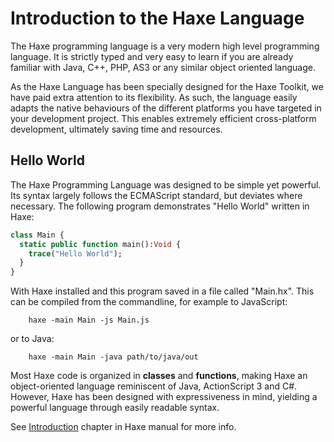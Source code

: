 Introduction to the Haxe Language
=======

The Haxe programming language is a very modern high level programming language. It is strictly typed and very easy to learn if you are already familiar with Java, C++, PHP, AS3 or any similar object oriented language. 

As the Haxe Language has been specially designed for the Haxe Toolkit, we have paid extra attention to its flexibility. As such, the language easily adapts the native behaviours of the different platforms you have targeted in your development project.  This enables extremely efficient cross-platform development, ultimately saving time and resources.


Hello World
-------

The Haxe Programming Language was designed to be simple yet powerful. Its syntax largely follows the ECMAScript standard, but deviates where necessary. The following program demonstrates "Hello World" written in Haxe:

```haxe
class Main {
  static public function main():Void {
    trace("Hello World");
  }
}
```

With Haxe installed and this program saved in a file called "Main.hx".
This can be compiled from the commandline, for example to JavaScript:

        haxe -main Main -js Main.js

or to Java:

        haxe -main Main -java path/to/java/out

Most Haxe code is organized in **classes** and **functions**, making Haxe an object-oriented language reminiscent of Java, ActionScript 3 and C#. However, Haxe has been designed with expressiveness in mind, yielding a powerful language through easily readable syntax.

See [Introduction](https://haxe.org/manual/introduction-hello-world.html) chapter in Haxe manual for more info.
